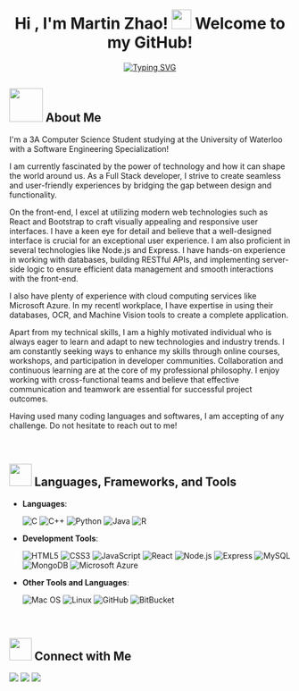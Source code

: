 
<h1 align="center"><b>Hi , I'm Martin Zhao! </b><img src="https://media.giphy.com/media/hvRJCLFzcasrR4ia7z/giphy.gif" width="35"> Welcome to my GitHub! </h1>


<!------------------------------------------------------------------------------------------------------------------------------------------------->
<p align="center">
  <a align="center" <a href="https://git.io/typing-svg"><img src="https://readme-typing-svg.herokuapp.com?font=Fira+Code&duration=3000&pause=1000&center=true&vCenter=true&width=435&lines=Computer+Science+Student.;Full+Stack+Developer.;Active+Learner.;International+Bridge+Player." alt="Typing SVG" /></a>
  </a>
</p>



<!------------------------------------------------------------------------------------------------------------------------------------------------->
<h2> <img src="https://media.giphy.com/media/j0HjChGV0J44KrrlGv/giphy.gif" width ="60"> About Me </h2>

I'm a 3A Computer Science Student studying at the University of Waterloo with a Software Engineering Specialization!

I am currently fascinated by the power of technology and how it can shape the world around us. As a Full Stack developer, I strive to create seamless and user-friendly experiences by bridging the gap between design and functionality.

On the front-end, I excel at utilizing modern web technologies such as React and Bootstrap to craft visually appealing and responsive user interfaces. I have a keen eye for detail and believe that a well-designed interface is crucial for an exceptional user experience. I am also proficient in several technologies like Node.js and Express. I have hands-on experience in working with databases, building RESTful APIs, and implementing server-side logic to ensure efficient data management and smooth interactions with the front-end.

I also have plenty of experience with cloud computing services like Microsoft Azure. In my recentl workplace, I have expertise in using their databases, OCR, and Machine Vision tools to create a complete application.

Apart from my technical skills, I am a highly motivated individual who is always eager to learn and adapt to new technologies and industry trends. I am constantly seeking ways to enhance my skills through online courses, workshops, and participation in developer communities. Collaboration and continuous learning are at the core of my professional philosophy. I enjoy working with cross-functional teams and believe that effective communication and teamwork are essential for successful project outcomes.

Having used many coding languages and softwares, I am accepting of any challenge. Do not hesitate to reach out to me!


<!------------------------------------------------------------------------------------------------------------------------------------------------->
<br>
<h2> <img src="https://media2.giphy.com/media/QssGEmpkyEOhBCb7e1/giphy.gif?cid=ecf05e47a0n3gi1bfqntqmob8g9aid1oyj2wr3ds3mg700bl&rid=giphy.gif" width ="40"> Languages, Frameworks, and Tools </h2>

- **Languages**:

  ![C](https://img.shields.io/badge/C%20-%232370ED.svg?style=for-the-badge&logo=c&logoColor=white)
  ![C++](https://img.shields.io/badge/C++%20-%2300599C.svg?style=for-the-badge&logo=c%2B%2B&logoColor=white)
  ![Python](https://img.shields.io/badge/Python%20-%2314354C.svg?style=for-the-badge&logo=python&logoColor=white)
  ![Java](https://img.shields.io/badge/Java-ED8B00?style=for-the-badge&logo=openjdk&logoColor=white)
  ![R](https://img.shields.io/badge/R-276DC3?style=for-the-badge&logo=r&logoColor=white)

- **Development Tools**:

  ![HTML5](https://img.shields.io/badge/HTML5%20-%23E34F26.svg?style=for-the-badge&logo=html5&logoColor=white)
  ![CSS3](https://img.shields.io/badge/CSS%20-%231572B6.svg?style=for-the-badge&logo=css3&logoColor=white)
  ![JavaScript](https://img.shields.io/badge/JavaScript%20-%23F7DF1E.svg?style=for-the-badge&logo=javascript&logoColor=black)
  ![React](https://img.shields.io/badge/React-20232A?style=for-the-badge&logo=react&logoColor=61DAFB)
  ![Node.js](https://img.shields.io/badge/Node.js-43853D?style=for-the-badge&logo=node.js&logoColor=white)
  ![Express](https://img.shields.io/badge/Express.js-404D59?style=for-the-badge)
  ![MySQL](https://img.shields.io/badge/MySQL-00000F?style=for-the-badge&logo=mysql&logoColor=white)
  ![MongoDB](https://img.shields.io/badge/MongoDB-4EA94B?style=for-the-badge&logo=mongodb&logoColor=white)
  ![Microsoft Azure](https://img.shields.io/badge/Microsoft_Azure-0089D6?style=for-the-badge&logo=microsoft-azure&logoColor=white)

- **Other Tools and Languages**:

  ![Mac OS](https://img.shields.io/badge/mac%20os-000000?style=for-the-badge&logo=apple&logoColor=white)
  ![Linux](https://img.shields.io/badge/Linux-FCC624?style=for-the-badge&logo=linux&logoColor=black)
  ![GitHub](https://img.shields.io/badge/github-%23121011.svg?style=for-the-badge&logo=github&logoColor=white)
  ![BitBucket](https://img.shields.io/badge/Bitbucket-0747a6?style=for-the-badge&logo=bitbucket&logoColor=white)
  



<!------------------------------------------------------------------------------------------------------------------------------------------------->
<br>
<h2> <img src="https://media.giphy.com/media/v1.Y2lkPTc5MGI3NjExN2c5bXIwaWt5enZxYWpyazI1OGQ2NTB0d2c4bmk3eGdzbjYyczM4YSZlcD12MV9pbnRlcm5hbF9naWZfYnlfaWQmY3Q9cw/d8Zdh9VJe3piTQ5EPj/giphy.gif" width ="40"> Connect with Me </h2>

<a href="https://www.linkedin.com/in/martin-zha28/"><img src="https://img.shields.io/badge/LinkedIn-0077B5?style=for-the-badge&logo=linkedin&logoColor=white"></a> 
<a href="mailto:martinzha28@gmail.com"><img src="https://img.shields.io/badge/Gmail-D14836?style=for-the-badge&logo=gmail&logoColor=white"></a> 
<a href="mailto:m249zhao@uwaterloo.ca"><img src="https://img.shields.io/badge/Outlook-0078D4?style=for-the-badge&logo=microsoft-outlook&logoColor=white"></a>
